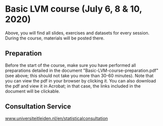 # Basic LVM course (July 6, 8 & 10, 2020)

Above, you will find all slides, exercises and datasets for every session. During the course, materials will be posted there.


## Preparation

Before the start of the course, make sure you have performed all preparations detailed in the document "Basic-LVM-course-preparation.pdf" (see above; this should not take you more than 30-60 minutes). Note that you can view the pdf in your browser by clicking it. You can also download the pdf and view it in Acrobat; in that case, the links included in the document will be clickable. 


## Consultation Service

www.universiteitleiden.nl/en/statisticalconsultation
